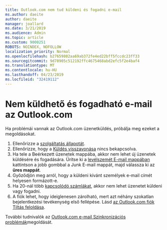 ```yaml
---
title: Outlook.com nem tud küldeni és fogadni e-mail
ms.author: daeite
author: daeite
manager: joallard
ms.date: 3/21/2019
ms.audience: Admin
ms.topic: article
ms.custom: 9000251
ROBOTS: NOINDEX, NOFOLLOW
localization_priority: Normal
ms.openlocfilehash: b27659802aa69ab372fe4ed22bff5fccdc23ff33
ms.sourcegitcommit: 9d78905c512192ffc4675468abd2efc5f2e4baf4
ms.translationtype: MT
ms.contentlocale: hu-HU
ms.lasthandoff: 04/23/2019
ms.locfileid: "32419112"
---
```

# <a name="cant-send-or-receive-email-in-outlookcom"></a>Nem küldhető és fogadható e-mail az Outlook.com

Ha problémái vannak az Outlook.com üzenetküldés, próbálja meg ezeket a megoldásokat.

1. Ellenőrizze a [szolgáltatás állapotát](https://go.microsoft.com/fwlink/p/?linkid=837482).
1. Ellenőrizze, hogy a [Küldés visszavonása](https://outlook.live.com/mail/options/mail/messageContent/undoSend) nincs bekapcsolva.
1. Ha tele a Beérkezett üzenetek mappába, akkor nem lehet új üzenetek küldésére és fogadására. Ürítse ki a [levélszemét E-mail mappában](https://outlook.live.com/mail/junkemail) kattintson a jobb gombbal a Junk E-mail mappát, majd válassza ki az **üres mappát**.
1. Győződjön meg arról, hogy a küldeni kívánt személyek e-mail címét helyesen formázott-e.
1. Ha 20-nál több [kapcsolódó számlákat](https://outlook.live.com/mail/options/mail/accounts/connected), akkor nem lehet üzenetet küldeni vagy fogadni.
1. A fiók lehet, hogy ideiglenesen zárolható, mert azt néhány szokatlan bejelentkezési tevékenység első fellépése. Lásd [az Outlook.com fiók Tiltás feloldása](https://support.office.com/article/f4ad2701-d166-4d8b-8a6a-9af2a1f8a4c4).

További tudnivalók az [Outlook.com e-mail Szinkronizációs problémák](https://support.office.com/article/d39e3341-8d79-4bf1-b3c7-ded602233642)megoldását.